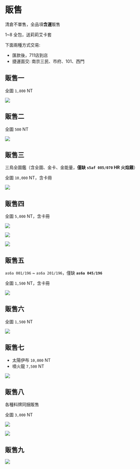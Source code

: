 # 販售

清倉不單售，全品項****含運****販售

1~8 全包，送莉莉艾卡套

下面兩種方式交易:
- 匯款後，711店到店
- 捷運面交: 南京三民、市府、101、西門

## 販售一

全圖 `1,800` NT

![](./img/IMG_2331.jpeg)

## 販售二

全圖 `500` NT

![](./img/IMG_2333.jpeg)

## 販售三

三鳥全圖鑑（含全圖、金卡、金能量，****僅缺**** **`s5af 085/070` HR 火焰雞**）

全圖 `10,000` NT，含卡冊

![](./img/IMG_2334.jpeg)

## 販售四

全圖 `5,000` NT，含卡冊

![](./img/IMG_2335.jpeg)

![](./img/IMG_2336.jpeg)

![](./img/IMG_2337.jpeg)

## 販售五

`as6a 001/196` ~ `as6a 201/196`，僅缺 **`as6a 045/196`**

全圖 `1,500` NT，含卡冊

![](./img/IMG_2338.jpeg)

## 販售六

全圖 `1,500` NT

![](./img/IMG_2339.jpeg)

## 販售七

- 太陽伊布 `10,000` NT
- 噴火龍 `7,500` NT

![](./img/IMG_2340.jpeg)

## 販售八

各種料牌同捆販售

全圖 `3,000` NT

![](./img/IMG_2341.jpeg)

![](./img/IMG_2342.jpeg)

## 販售九

![](./img/IMG_2343.jpeg)
